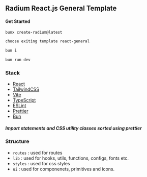 ## Radium React.js General Template

#### Get Started

```sh
bunx create-radium@latest
```

```sh
choose exiting template react-general
```

```sh
bun i
```

```sh
bun run dev
```

### Stack

- [React](https://reactjs.org/)
- [TailwindCSS](https://tailwindcss.com/)
- [Vite](https://vitejs.dev/)
- [TypeScript](https://www.typescriptlang.org/)
- [ESLint](https://eslint.org/)
- [Prettier](https://prettier.io/)
- [Bun](https://bun.sh/)

##### Import statements and CSS utility classes sorted using prettier

### Structure

- `routes` : used for routes
- `lib` : used for hooks, utils, functions, configs, fonts etc.
- `styles` : used for css styles
- `ui` : used for componenets, primitives and icons.
